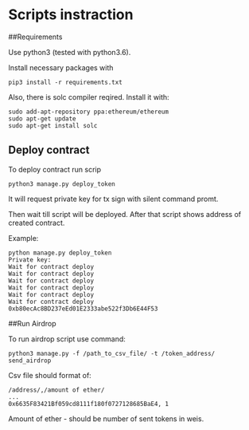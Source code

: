 # Scripts instraction

##Requirements

Use python3 (tested with python3.6).

Install necessary packages with
```commandline
pip3 install -r requirements.txt
```

Also, there is solc compiler reqired. Install it with:

```commandline
sudo add-apt-repository ppa:ethereum/ethereum
sudo apt-get update
sudo apt-get install solc
```


## Deploy contract

To deploy contract run scrip
```commandline
python3 manage.py deploy_token
```
It will request private key for tx sign with silent command promt.

Then wait till script will be deployed. After that script shows address of created contract.

Example:
```
python manage.py deploy_token
Private key:
Wait for contract deploy
Wait for contract deploy
Wait for contract deploy
Wait for contract deploy
Wait for contract deploy
Wait for contract deploy
0xb80ecAc8BD237eEd01E2333abe522f3Db6E44F53
```

##Run Airdrop

To run airdrop script use command:
```commandline
python3 manage.py -f /path_to_csv_file/ -t /token_address/ send_airdrop
```

Csv file should format of:

```
/address/,/amount of ether/
...
0x6635F83421Bf059cd8111f180f0727128685BaE4, 1
```

Amount of ether - should be number of sent tokens in weis.